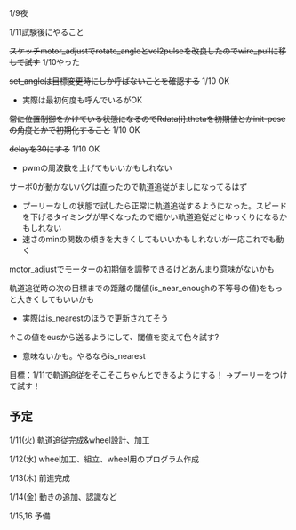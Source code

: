 1/9夜

1/11試験後にやること


~~スケッチmotor_adjustでrotate_angleとvel2pulseを改良したのでwire_pullに移して試す~~ 1/10やった

~~set_angleは目標変更時にしか呼ばないことを確認する~~ 1/10 OK
- 実際は最初何度も呼んでいるがOK

~~常に位置制御をかけている状態になるのでRdata[i].thetaを初期値とかinit-poseの角度とかで初期化すること~~ 1/10 OK

~~delayを30にする~~ 1/10 OK
- pwmの周波数を上げてもいいかもしれない

サーボ0が動かないバグは直ったので軌道追従がましになってるはず

- プーリーなしの状態で試したら正常に軌道追従するようになった。スピードを下げるタイミングが早くなったので細かい軌道追従だとゆっくりになるかもしれない
- 速さのminの関数の傾きを大きくしてもいいかもしれないが一応これでも動く

motor_adjustでモーターの初期値を調整できるけどあんまり意味がないかも

軌道追従時の次の目標までの距離の閾値(is_near_enoughの不等号の値)をもっと大きくしてもいいかも
- 実際はis_nearestのほうで更新されてそう

↑この値をeusから送るようにして、閾値を変えて色々試す?
- 意味ないかも。やるならis_nearest

目標：1/11で軌道追従をそこそこちゃんとできるようにする！ →プーリーをつけて試す！

## 予定 ##

1/11(火) 軌道追従完成&wheel設計、加工

1/12(水) wheel加工、組立、wheel用のプログラム作成

1/13(木) 前進完成

1/14(金) 動きの追加、認識など

1/15,16 予備
